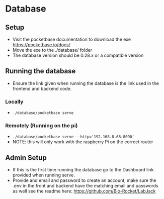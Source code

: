 # Database

## Setup

- Visit the pocketbase documentation to download the exe <https://pocketbase.io/docs/>
- Move the exe to the ./database/ folder
- The database version should be 0.28.x or a compatible version

## Running the database

- Ensure the link given when running the database is the link used in the frontend and backend code.

### Locally

- ```./database/pocketbase serve```

### Remotely (Running on the pi)

- ```./database/pocketbase serve --http='192.168.8.68:8090'```
- NOTE: this will only work with the raspberry Pi on the correct router

## Admin Setup

- If this is the first time running the database go to the Dashboard link provided when running serve.
- Provide and email and password to create an account, make sure the .env in the front and backend have the matching email and passwords as well see the readme here: <https://github.com/Bio-Rocket/LabJack>
